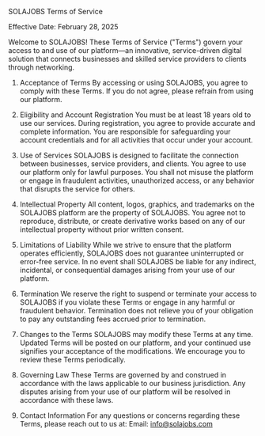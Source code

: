 SOLAJOBS Terms of Service

Effective Date: February 28, 2025

Welcome to SOLAJOBS! These Terms of Service ("Terms") govern your access to and use of our platform—an innovative, service-driven digital solution that connects businesses and skilled service providers to clients through networking.

1. Acceptance of Terms
By accessing or using SOLAJOBS, you agree to comply with these Terms. If you do not agree, please refrain from using our platform.

2. Eligibility and Account Registration
You must be at least 18 years old to use our services.
During registration, you agree to provide accurate and complete information.
You are responsible for safeguarding your account credentials and for all activities that occur under your account.

3. Use of Services
SOLAJOBS is designed to facilitate the connection between businesses, service providers, and clients. You agree to use our platform only for lawful purposes.
You shall not misuse the platform or engage in fraudulent activities, unauthorized access, or any behavior that disrupts the service for others.

4. Intellectual Property
All content, logos, graphics, and trademarks on the SOLAJOBS platform are the property of SOLAJOBS.
You agree not to reproduce, distribute, or create derivative works based on any of our intellectual property without prior written consent.

5. Limitations of Liability
While we strive to ensure that the platform operates efficiently, SOLAJOBS does not guarantee uninterrupted or error-free service.
In no event shall SOLAJOBS be liable for any indirect, incidental, or consequential damages arising from your use of our platform.

6. Termination
We reserve the right to suspend or terminate your access to SOLAJOBS if you violate these Terms or engage in any harmful or fraudulent behavior.
Termination does not relieve you of your obligation to pay any outstanding fees accrued prior to termination.

7. Changes to the Terms
SOLAJOBS may modify these Terms at any time. Updated Terms will be posted on our platform, and your continued use signifies your acceptance of the modifications.
We encourage you to review these Terms periodically.

8. Governing Law
These Terms are governed by and construed in accordance with the laws applicable to our business jurisdiction. Any disputes arising from your use of our platform will be resolved in accordance with these laws.

9. Contact Information
For any questions or concerns regarding these Terms, please reach out to us at:
Email: info@solajobs.com
